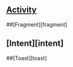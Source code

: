 ## [Activity][activity]



##[Fragment][fragment]


## [Intent][intent]

##[Toast][toast]


[activity]:https://github.com/geekist/developer_guide/blob/main/android/activity.md